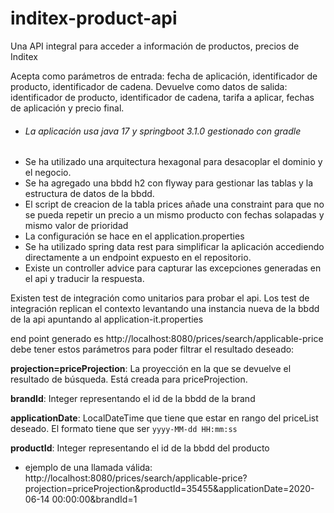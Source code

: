 # inditex-product-api

Una API integral para acceder a información de productos, precios de Inditex

Acepta como parámetros de entrada: fecha de aplicación, identificador de producto, identificador de cadena. Devuelve
como datos de salida: identificador de producto, identificador de cadena, tarifa a aplicar, fechas de aplicación y
precio final.

- ###### La aplicación usa java 17 y springboot 3.1.0 gestionado con gradle
- Se ha utilizado una arquitectura hexagonal para desacoplar el dominio y el negocio.
- Se ha agregado una bbdd h2 con flyway para gestionar las tablas y la estructura de datos de la bbdd. 
- El script de creacion de la tabla prices añade una constraint para que no se pueda repetir un precio a un mismo producto 
  con fechas solapadas y mismo valor de prioridad 
- La configuración se hace en el application.properties
- Se ha utilizado spring data rest para simplificar la aplicación accediendo directamente a un endpoint expuesto en el repositorio.
- Existe un controller advice para capturar las excepciones generadas en el api y traducir la respuesta.

Existen test de integración como unitarios para probar el api.
Los test de integración replican el contexto levantando una instancia nueva de la bbdd 
de la api apuntando al application-it.properties 

end point generado es http://localhost:8080/prices/search/applicable-price
debe tener estos parámetros para poder filtrar el resultado deseado:

**projection=priceProjection**: La proyección en la que se devuelve el resultado de búsqueda. Está creada para priceProjection.

**brandId**: Integer representando el id de la bbdd de la brand

**applicationDate**: LocalDateTime que tiene que estar en rango del priceList deseado. El formato tiene que
ser `yyyy-MM-dd HH:mm:ss`

**productId**: Integer representando el id de la bbdd del producto

- ejemplo de una llamada
válida: http://localhost:8080/prices/search/applicable-price?projection=priceProjection&productId=35455&applicationDate=2020-06-14 00:00:00&brandId=1

